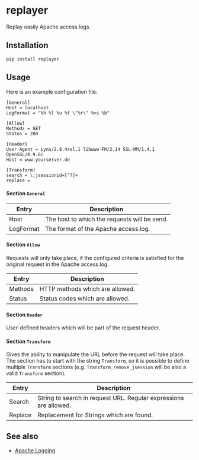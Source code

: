 # replayer

Replay easily Apache access.logs.

## Installation

`pip install replayer`

## Usage

Here is an example configuration file:

```
[General]
Host = localhost
LogFormat = "%h %l %u %t \"%r\" %>s %b"

[Allow]
Methods = GET
Status = 200

[Header]
User-Agent = Lynx/2.8.4rel.1 libwww-FM/2.14 SSL-MM/1.4.1 OpenSSL/0.9.6c
Host = www.yourserver.de

[Transform]
search = \;jsessionid=[^?]+
replace =
```

#### Section `General`

| Entry     | Description |
|-----------|-------------|
| Host      | The host to which the requests will be send. |
| LogFormat | The format of the Apache access.log. |

#### Section `Allow`

Requests will only take place, if the configured criteria is satisfied for the original request in the Apache access.log.

| Entry     | Description |
|-----------|-------------|
| Methods   | HTTP methods which are allowed. |
| Status    | Status codes which are allowed. |

#### Section `Header`

User-defined headers which will be part of the request header.

#### Section `Transform`

Gives the ability to manipulate the URL before the request will take place. The section has to start with the string
`Transform`, so it is possible to define multiple `Transform` sections (e.g. `Transform_remove_jsession` will be also a
valid `Transform` section).

| Entry   | Description |
|---------|-------------|
| Search  | String to search in request URL. Regular expressions are allowed. |
| Replace | Replacement for Strings which are found. |

## See also

* [Apache Logging](http://httpd.apache.org/docs/2.4/mod/mod_log_config.html)